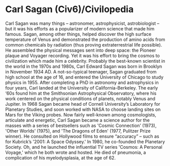 # Carl Sagan (Civ6)/Civilopedia

Carl Sagan was many things – astronomer, astrophysicist, astrobiologist – but it was his efforts as a popularizer of modern science that made him famous. Sagan, among other things, helped discover the high surface temperature of Venus and demonstrated the production of amino acids from common chemicals by radiation (thus proving extraterrestrial life possible). He assembled the physical messages sent into deep space: the Pioneer plaque and Voyager recording. Yet it was his effort to bring the cosmos to civilization which made him a celebrity.
Probably the best-known scientist in the world in the 1970s and 1980s, Carl Edward Sagan was born in Brooklyn in November 1934 AD. A not-so-typical teenager, Sagan graduated from high school at the age of 16, and entered the University of Chicago to study physics in 1955. After completing a PhD in astronomy and astrophysics in four years, Carl landed at the University of California-Berkeley. The early ‘60s found him at the Smithsonian Astrophysical Observatory, where his work centered on the physical conditions of planets, notably Venus and Jupiter. In 1968 Sagan became head of Cornell University’s Laboratory for Planetary Studies, and soon worked with NASA to choose landing sites on Mars for the Viking probes.
Now fairly well-known among cosmologists, articulate and energetic, Carl Sagan became a science author for the masses with a series of bestsellers such as 'Cosmic Connection' (1973), 'Other Worlds' (1975), and 'The Dragons of Eden' (1977, Pulitzer Prize winner). He consulted on Hollywood films to ensure “accuracy” – such as for Kubrick’s '2001: A Space Odyssey.' In 1980, he co-founded the Planetary Society. Oh, and he launched the influential TV series 'Cosmos: A Personal Voyage,' which he both wrote and hosted. He died of pneumonia, a complication of his myelodysplasia, at the age of 62.
